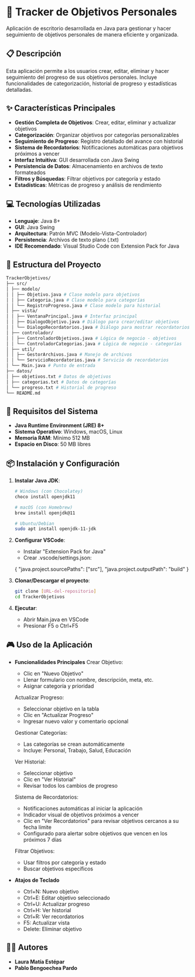 # 🎯 Tracker de Objetivos Personales

Aplicación de escritorio desarrollada en Java para gestionar y hacer seguimiento de objetivos personales de manera eficiente y organizada.

## 📋 Descripción

Esta aplicación permite a los usuarios crear, editar, eliminar y hacer seguimiento del progreso de sus objetivos personales. Incluye funcionalidades de categorización, historial de progreso y estadísticas detalladas.

## ✨ Características Principales

- **Gestión Completa de Objetivos**: Crear, editar, eliminar y actualizar objetivos
- **Categorización**: Organizar objetivos por categorías personalizables
- **Seguimiento de Progreso**: Registro detallado del avance con historial
- **Sistema de Recordatorios**: Notificaciones automáticas para objetivos próximos a vencer
- **Interfaz Intuitiva**: GUI desarrollada con Java Swing
- **Persistencia de Datos**: Almacenamiento en archivos de texto formateados
- **Filtros y Búsquedas**: Filtrar objetivos por categoría y estado
- **Estadísticas**: Métricas de progreso y análisis de rendimiento

## 💻 Tecnologías Utilizadas

- **Lenguaje**: Java 8+
- **GUI**: Java Swing
- **Arquitectura**: Patrón MVC (Modelo-Vista-Controlador)
- **Persistencia**: Archivos de texto plano (.txt)
- **IDE Recomendado**: Visual Studio Code con Extension Pack for Java

## 📁 Estructura del Proyecto
```bash
TrackerObjetivos/
├── src/
│ ├── modelo/
│ │ ├── Objetivo.java # Clase modelo para objetivos
│ │ ├── Categoria.java # Clase modelo para categorías
│ │ └── RegistroProgreso.java # Clase modelo para historial
│ ├── vista/
│ │ ├── VentanaPrincipal.java # Interfaz principal
│ │ ├── DialogoObjetivo.java # Diálogo para crear/editar objetivos
│ │ └── DialogoRecordatorios.java # Diálogo para mostrar recordatorios
│ ├── controlador/
│ │ ├── ControladorObjetivos.java # Lógica de negocio - objetivos
│ │ └── ControladorCategorias.java # Lógica de negocio - categorías
│ ├── util/
│ │ ├── GestorArchivos.java # Manejo de archivos
│ │ └── ServicioRecordatorios.java # Servicio de recordatorios
│ └── Main.java # Punto de entrada
├── datos/
│ ├── objetivos.txt # Datos de objetivos
│ ├── categorias.txt # Datos de categorías
│ └── progreso.txt # Historial de progreso
└── README.md
```

## 🚀 Requisitos del Sistema

- **Java Runtime Environment (JRE) 8+**
- **Sistema Operativo**: Windows, macOS, Linux
- **Memoria RAM**: Mínimo 512 MB
- **Espacio en Disco**: 50 MB libres

## 📦 Instalación y Configuración

1. **Instalar Java JDK**:
   ```bash
   # Windows (con Chocolatey)
   choco install openjdk11
   
   # macOS (con Homebrew)
   brew install openjdk@11
   
   # Ubuntu/Debian
   sudo apt install openjdk-11-jdk

2. **Configurar VSCode**:
    - Instalar "Extension Pack for Java"
    - Crear .vscode/settings.json:

    {
        "java.project.sourcePaths": ["src"],
        "java.project.outputPath": "build"
    }

3. **Clonar/Descargar el proyecto**:
    ```bash
    git clone [URL-del-repositorio]
    cd TrackerObjetivos

4. **Ejecutar**:
    - Abrir Main.java en VSCode
    - Presionar F5 o Ctrl+F5

## 🎮 Uso de la Aplicación
- **Funcionalidades Principales**
    Crear Objetivo:
    - Clic en "Nuevo Objetivo"
    - Llenar formulario con nombre, descripción, meta, etc.
    - Asignar categoría y prioridad

    Actualizar Progreso:
    - Seleccionar objetivo en la tabla
    - Clic en "Actualizar Progreso"
    - Ingresar nuevo valor y comentario opcional

    Gestionar Categorías:
    - Las categorías se crean automáticamente
    - Incluye: Personal, Trabajo, Salud, Educación

    Ver Historial:
    - Seleccionar objetivo
    - Clic en "Ver Historial"
    - Revisar todos los cambios de progreso
    
    Sistema de Recordatorios:
    - Notificaciones automáticas al iniciar la aplicación
    - Indicador visual de objetivos próximos a vencer
    - Clic en "Ver Recordatorios" para revisar objetivos cercanos a su fecha límite
    - Configurado para alertar sobre objetivos que vencen en los próximos 7 días

    Filtrar Objetivos:
    - Usar filtros por categoría y estado
    - Buscar objetivos específicos

- **Atajos de Teclado**
    - Ctrl+N: Nuevo objetivo
    - Ctrl+E: Editar objetivo seleccionado
    - Ctrl+U: Actualizar progreso
    - Ctrl+H: Ver historial
    - Ctrl+R: Ver recordatorios
    - F5: Actualizar vista
    - Delete: Eliminar objetivo

## 👨‍💻 Autores
- **Laura Matía Estépar**
- **Pablo Bengoechea Pardo**